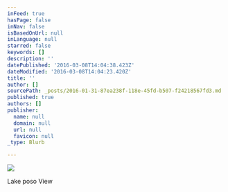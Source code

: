 ```yaml
---
inFeed: true
hasPage: false
inNav: false
isBasedOnUrl: null
inLanguage: null
starred: false
keywords: []
description: ''
datePublished: '2016-03-08T14:04:38.423Z'
dateModified: '2016-03-08T14:04:23.420Z'
title: ''
author: []
sourcePath: _posts/2016-01-31-87ea238f-118e-45fd-b507-f24218567fd3.md
published: true
authors: []
publisher:
  name: null
  domain: null
  url: null
  favicon: null
_type: Blurb

---
```

![](https://the-grid-user-content.s3-us-west-2.amazonaws.com/4a566159-aa6e-4d13-bb0d-5a42389d16e7.jpg)

Lake poso View